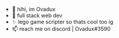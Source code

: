 - 👋 hihi, im Ovadux
- 👀 full stack web dev
- ✨ lego game scripter so thats cool too ig
- 📫 reach me on discord | Ovadux#3590
<!---
Ovadux/Ovadux is a ✨ special ✨ repository because its `README.md` (this file) appears on your GitHub profile.
You can click the Preview link to take a look at your changes.
--->
